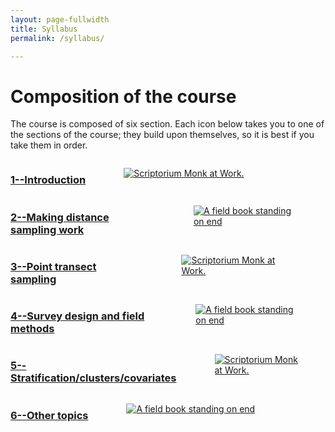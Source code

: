 ```yaml
---
layout: page-fullwidth
title: Syllabus
permalink: /syllabus/

---
```


# Composition of the course

The course is composed of six section.  Each icon below takes you to one of the sections of the course; they build upon themselves, so it is best if you take them in order.

<div class="row">
    <div class="small-6 columns">
        <a href="{{site.baseurl}}/syllabus/Chapter1/"><h3>1--Introduction</h3></a>
        <figure>
            <a href="{{site.baseurl}}/syllabus/Chapter1/">
            <img src="{{site.baseurl}}/images/Koala.jpg" alt="Scriptorium Monk at Work." />
            </a>
        </figure>
    </div>
    <div class="small-6 columns">
        <a href="{{site.baseurl}}/syllabus/Chapter2/"><h3>2--Making distance sampling work</h3></a>
        <figure>
            <a href="{{site.baseurl}}/syllabus/Chapter2/">
            <img src="{{site.baseurl}}/images/Penguins.jpg" alt="A field book standing on end"  />
            </a>
        </figure>
    </div>
</div>


<div class="row">
    <div class="small-6 columns">
        <a href="{{site.baseurl}}/syllabus/Chapter3/"><h3>3--Point transect sampling</h3></a>
        <figure>
            <a href="{{site.baseurl}}/syllabus/Chapter3/">
            <img src="{{site.baseurl}}/images/Tulips.jpg" alt="Scriptorium Monk at Work." />
            </a>
        </figure>
    </div>
    <div class="small-6 columns">
        <a href="{{site.baseurl}}/syllabus/Chapter4/"><h3>4--Survey design and field methods</h3></a>
        <figure>
            <a href="{{site.baseurl}}/syllabus/Chapter4/">
            <img src="{{site.baseurl}}/images/Penguins.jpg" alt="A field book standing on end"  />
            </a>
        </figure>
    </div>
</div>


<div class="row">
    <div class="small-6 columns">
        <a href="{{site.baseurl}}/syllabus/Chapter5/"><h3>5--Stratification/clusters/covariates</h3></a>
        <figure>
            <a href="{{site.baseurl}}/syllabus/Chapter5/">
            <img src="{{site.baseurl}}/images/Koala.jpg" alt="Scriptorium Monk at Work." />
            </a>
        </figure>
    </div>
    <div class="small-6 columns">
        <a href="{{site.baseurl}}/syllabus/Chapter6/"><h3>6--Other topics</h3></a>
        <figure>
            <a href="{{site.baseurl}}/syllabus/Chapter6/">
            <img src="{{site.baseurl}}/images/Tulips.jpg" alt="A field book standing on end"  />
            </a>
        </figure>
    </div>
</div>
